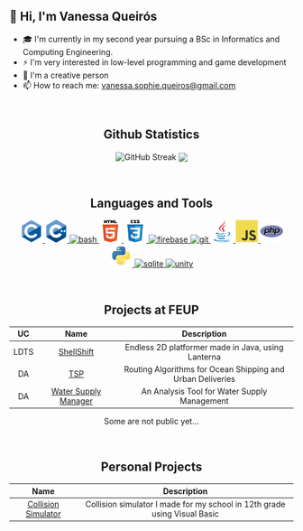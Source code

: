 <h2 align="left">👋 Hi, I'm Vanessa Queirós</h2>

- 🎓 I'm currently in my second year pursuing a BSc in Informatics and Computing Engineering.
- ⚡ I'm very interested in low-level programming and game development
- 🎨 I'm a creative person
- 📫 How to reach me: vanessa.sophie.queiros@gmail.com

<br>

<h2 align="center"> Github Statistics </h2>
<p align="center">
    <img align="center" src="https://streak-stats.demolab.com?user=vanessa-sbq&theme=github-dark-blue&border_radius=10&date_format=j%20M%5B%20Y%5D&hide_border=true&border=EBDBB2&card_width=500" alt="GitHub Streak" />
    <img align="center" src="https://github-readme-stats.vercel.app/api?username=vanessa-sbq&theme=github_dark&hide_border=true&border_color=EBDBB2&show_icons=true&border_radius=8&card_width=490" />
</p>

<br>

<h2 align = "center">Languages and Tools</h2>
<p align="center"> 
    <a href="https://www.cprogramming.com/" target="_blank" rel="noreferrer"> 
        <img src="https://raw.githubusercontent.com/devicons/devicon/master/icons/c/c-original.svg" alt="c" width="40" height="40"/> 
    </a> 
    <a href="https://www.w3schools.com/cpp/" target="_blank" rel="noreferrer"> 
        <img src="https://raw.githubusercontent.com/devicons/devicon/master/icons/cplusplus/cplusplus-original.svg" alt="cplusplus" width="40" height="40"/> 
    </a> 
    <a href="https://www.gnu.org/software/bash/" target="_blank" rel="noreferrer"> 
        <img src="https://www.vectorlogo.zone/logos/gnu_bash/gnu_bash-icon.svg" alt="bash" width="40" height="40"/> 
    </a> 
    <a href="https://www.w3.org/html/" target="_blank" rel="noreferrer"> 
        <img src="https://raw.githubusercontent.com/devicons/devicon/master/icons/html5/html5-original-wordmark.svg" alt="html5" width="40" height="40"/> 
    </a> 
    <a href="https://www.w3schools.com/css/" target="_blank" rel="noreferrer"> 
        <img src="https://raw.githubusercontent.com/devicons/devicon/master/icons/css3/css3-original-wordmark.svg" alt="css3" width="40" height="40"/> 
    </a> 
    <a href="https://firebase.google.com/" target="_blank" rel="noreferrer"> 
        <img src="https://www.vectorlogo.zone/logos/firebase/firebase-icon.svg" alt="firebase" width="40" height="40"/> 
    </a> 
    <a href="https://git-scm.com/" target="_blank" rel="noreferrer"> 
        <img src="https://www.vectorlogo.zone/logos/git-scm/git-scm-icon.svg" alt="git" width="40" height="40"/> 
    </a> 
    <a href="https://www.java.com" target="_blank" rel="noreferrer"> 
        <img src="https://raw.githubusercontent.com/devicons/devicon/master/icons/java/java-original.svg" alt="java" width="40" height="40"/> 
    </a> 
    <a href="https://developer.mozilla.org/en-US/docs/Web/JavaScript" target="_blank" rel="noreferrer"> 
        <img src="https://raw.githubusercontent.com/devicons/devicon/master/icons/javascript/javascript-original.svg" alt="javascript" width="40" height="40"/> 
    </a> 
    <a href="https://www.php.net" target="_blank" rel="noreferrer"> 
        <img src="https://raw.githubusercontent.com/devicons/devicon/master/icons/php/php-original.svg" alt="php" width="40" height="40"/> 
    </a> 
    <a href="https://www.python.org" target="_blank" rel="noreferrer"> 
        <img src="https://raw.githubusercontent.com/devicons/devicon/master/icons/python/python-original.svg" alt="python" width="40" height="40"/> 
    </a> 
    <a href="https://www.sqlite.org/" target="_blank" rel="noreferrer"> 
        <img src="https://www.vectorlogo.zone/logos/sqlite/sqlite-icon.svg" alt="sqlite" width="40" height="40"/> 
    </a> 
    <a href="https://unity.com/" target="_blank" rel="noreferrer"> 
        <img src="https://www.vectorlogo.zone/logos/unity3d/unity3d-icon.svg" alt="unity" width="40" height="40"/> 
        </a> 
</p>

<br>

<h2 align = "center">Projects at FEUP</h2>

<div align="center">
   
|       UC      |                          Name                           |                         Description                       |
|:-------------:|:-------------------------------------------------------:|:---------------------------------------------------------:|
|     LDTS      | [ShellShift](https://github.com/vanessa-sbq/ShellShift) | Endless 2D platformer made in Java, using Lanterna        |
|      DA       | [TSP](https://github.com/vanessa-sbq/DA-TSP-Proj2)      | Routing Algorithms for Ocean Shipping and Urban Deliveries|
|      DA       | [Water Supply Manager]()                                | An Analysis Tool for Water Supply Management              |
                                                                                                                    
</div>

<p align = "center">Some are not public yet...</p>

<br>

<h2 align = "center">Personal Projects</h2>

<div align="center">

|          Name         |                                Description                                 |
|:---------------------:|:--------------------------------------------------------------------------:|
| [Collision Simulator](https://github.com/vanessa-sbq/Collision-Simulator) |  Collision simulator I made for my school in 12th grade using Visual Basic |

</div>
